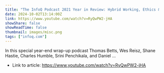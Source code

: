 ```yaml
---
title: "The InfoQ Podcast 2021 Year in Review: Hybrid Working, Ethics &amp; Sustainability, and Multi-Cloud"
date: 2024-10-02T13:14:00Z
link: https://www.youtube.com/watch?v=RyQwPW2-jHA
showShare: false
showReadTime: false
thumbnail: images/misc.png
tags: ["infoq.com"]
---
```

In this special year-end wrap-up podcast Thomas Betts, Wes Reisz, Shane Hastie, Charles Humble, Srini Penchikala, and Daniel ...

- Link to article: https://www.youtube.com/watch?v=RyQwPW2-jHA
